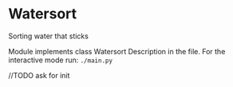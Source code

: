 # Watersort
Sorting water that sticks

Module implements class Watersort
Description in the file.
For the interactive mode run:
	`./main.py`

//TODO ask for init
